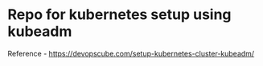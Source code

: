 # Repo for kubernetes setup using kubeadm

Reference - https://devopscube.com/setup-kubernetes-cluster-kubeadm/

